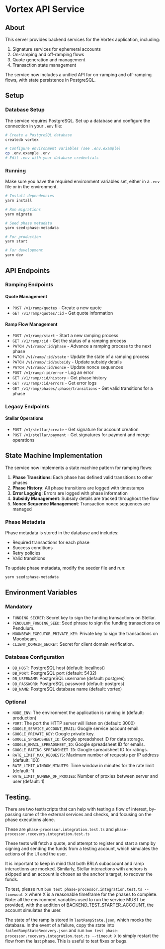 # Vortex API Service

## About

This server provides backend services for the Vortex application, including:

1. Signature services for ephemeral accounts
2. On-ramping and off-ramping flows
3. Quote generation and management
4. Transaction state management

The service now includes a unified API for on-ramping and off-ramping flows, with state persistence in PostgreSQL.

## Setup

### Database Setup

The service requires PostgreSQL. Set up a database and configure the connection in your `.env` file:

```bash
# Create a PostgreSQL database
createdb vortex

# Configure environment variables (see .env.example)
cp .env.example .env
# Edit .env with your database credentials
```

### Running

Make sure you have the required environment variables set, either in a `.env` file or in the environment.

```bash
# Install dependencies
yarn install

# Run migrations
yarn migrate

# Seed phase metadata
yarn seed:phase-metadata

# For production
yarn start

# For development
yarn dev
```

## API Endpoints

### Ramping Endpoints

#### Quote Management

- `POST /v1/ramp/quotes` - Create a new quote
- `GET /v1/ramp/quotes/:id` - Get quote information

#### Ramp Flow Management

- `POST /v1/ramp/start` - Start a new ramping process
- `GET /v1/ramp/:id` - Get the status of a ramping process
- `PATCH /v1/ramp/:id/phase` - Advance a ramping process to the next phase
- `PATCH /v1/ramp/:id/state` - Update the state of a ramping process
- `PATCH /v1/ramp/:id/subsidy` - Update subsidy details
- `PATCH /v1/ramp/:id/nonce` - Update nonce sequences
- `POST /v1/ramp/:id/error` - Log an error
- `GET /v1/ramp/:id/history` - Get phase history
- `GET /v1/ramp/:id/errors` - Get error logs
- `GET /v1/ramp/phases/:phase/transitions` - Get valid transitions for a phase

### Legacy Endpoints

#### Stellar Operations

- `POST /v1/stellar/create` - Get signature for account creation
- `POST /v1/stellar/payment` - Get signatures for payment and merge operations

## State Machine Implementation

The service now implements a state machine pattern for ramping flows:

1. **Phase Transitions**: Each phase has defined valid transitions to other phases
2. **Phase History**: All phase transitions are logged with timestamps
3. **Error Logging**: Errors are logged with phase information
4. **Subsidy Management**: Subsidy details are tracked throughout the flow
5. **Nonce Sequence Management**: Transaction nonce sequences are managed

### Phase Metadata

Phase metadata is stored in the database and includes:

- Required transactions for each phase
- Success conditions
- Retry policies
- Valid transitions

To update phase metadata, modify the seeder file and run:

```bash
yarn seed:phase-metadata
```

## Environment Variables

### Mandatory

- `FUNDING_SECRET`: Secret key to sign the funding transactions on Stellar.
- `PENDULUM_FUNDING_SEED`: Seed phrase to sign the funding transactions on Pendulum.
- `MOONBEAM_EXECUTOR_PRIVATE_KEY`: Private key to sign the transactions on Moonbeam.
- `CLIENT_DOMAIN_SECRET`: Secret for client domain verification.

### Database Configuration

- `DB_HOST`: PostgreSQL host (default: localhost)
- `DB_PORT`: PostgreSQL port (default: 5432)
- `DB_USERNAME`: PostgreSQL username (default: postgres)
- `DB_PASSWORD`: PostgreSQL password (default: postgres)
- `DB_NAME`: PostgreSQL database name (default: vortex)

### Optional

- `NODE_ENV`: The environment the application is running in (default: production)
- `PORT`: The port the HTTP server will listen on (default: 3000)
- `GOOGLE_SERVICE_ACCOUNT_EMAIL`: Google service account email.
- `GOOGLE_PRIVATE_KEY`: Google private key.
- `GOOGLE_SPREADSHEET_ID`: Google spreadsheet ID for data storage.
- `GOOGLE_EMAIL_SPREADSHEET_ID`: Google spreadsheet ID for emails.
- `GOOGLE_RATING_SPREADSHEET_ID`: Google spreadsheet ID for ratings.
- `RATE_LIMIT_MAX_REQUESTS`: Maximum number of requests per IP address (default: 100)
- `RATE_LIMIT_WINDOW_MINUTES`: Time window in minutes for the rate limit (default: 1)
- `RATE_LIMIT_NUMBER_OF_PROXIES`: Number of proxies between server and user (default: 1)


## Testing.

There are two test/scripts that can help with testing a flow of interest, by-passing some of the external services and checks, and focusing on the phase executions alone.

These are `phase-processor.integration.test.ts` and `phase-processor.recovery.integration.test.ts`

These tests will fetch a quote, and attempt to register and start a ramp by signing and sending the funds from a testing account, which simulates the actions of the UI and the user. 

It is important to keep in mind that both BRLA subaccount and ramp interactions are mocked. Similarly, Stellar interactions with anchors is skipped and an account is chosen as the anchor's target, to recover the funds.


To test, please run `bun test phase-processor.integration.test.ts --timeuout X` where X is a reasonable timeframe for the phases to complete. Note: all the environment variables used to run the service MUST be provided, with the addition of BACKEND_TEST_STARTER_ACCOUNT, the account simulates the user.

The state of the ramp is stored in `lastRampState.json`, which mocks the database. In the event of a failure, copy the state into `failedRampStateRecovery.json` and run `bun test phase-processor.recovery.integration.test.ts --timeout X` to simply restart the flow from the last phase. This is useful to test fixes or bugs.